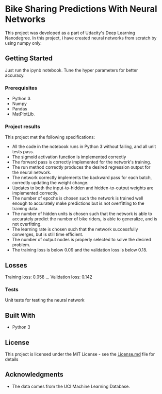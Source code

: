 # Bike Sharing Predictions With Neural Networks

This project was developed as a part of Udacity's Deep Learning Nanodegree. In this project, i have created neural networks from scratch by using numpy only.

## Getting Started

Just run the ipynb notebook. Tune the hyper parameters for better accuracy.

### Prerequisites

* Python 3.
* Numpy 
* Pandas
* MatPlotLib. 

### Project results

This project met the following specifications:
* All the code in the notebook runs in Python 3 without failing, and all unit tests pass.
* The sigmoid activation function is implemented correctly
* The forward pass is correctly implemented for the network's training.
* The run method correctly produces the desired regression output for the neural network.
* The network correctly implements the backward pass for each batch, correctly updating the weight change.
* Updates to both the input-to-hidden and hidden-to-output weights are implemented correctly.
* The number of epochs is chosen such the network is trained well enough to accurately make predictions but is not overfitting to the training data.
* The number of hidden units is chosen such that the network is able to accurately predict the number of bike riders, is able to generalize, and is not overfitting.
* The learning rate is chosen such that the network successfully converges, but is still time efficient.
* The number of output nodes is properly selected to solve the desired problem.
* The training loss is below 0.09 and the validation loss is below 0.18.

## Losses

Training loss: 0.058 ... Validation loss: 0.142

### Tests

Unit tests for testing the neural network

## Built With

* Python 3

## License

This project is licensed under the MIT License - see the [License.md](License.md) file for details

## Acknowledgments

* The data comes from the UCI Machine Learning Database.
